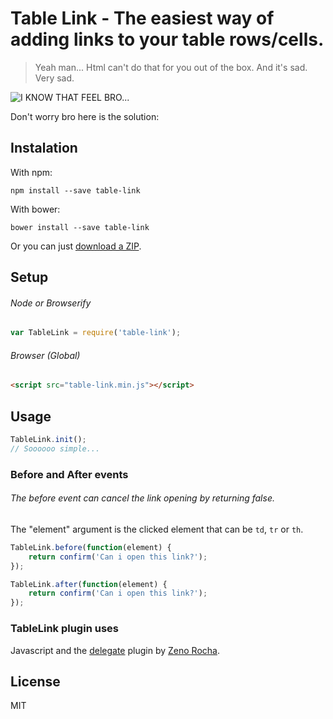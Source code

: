 # Table Link - The easiest way of adding links to your table rows/cells.

> Yeah man... Html can't do that for you out of the box. And it's sad. Very sad.

![I KNOW THAT FEEL BRO...](http://i0.kym-cdn.com/photos/images/original/000/107/432/i_hug_that_feel.png)

Don't worry bro here is the solution:

## Instalation
With npm:
```
npm install --save table-link
```

With bower:
```
bower install --save table-link
```

Or you can just [download a ZIP](https://github.com/brunoti/table-link/archive/master.zip).

## Setup

###### Node or Browserify
``` js
var TableLink = require('table-link');
```

###### Browser (Global)
``` html
<script src="table-link.min.js"></script>
```

## Usage
``` js
TableLink.init();
// Soooooo simple...
```

### Before and After events

###### The before event can cancel the link opening by returning false.

The "element" argument is the clicked element that can be ```td```, ```tr``` or ```th```.

``` js
TableLink.before(function(element) {
    return confirm('Can i open this link?');
});
```

``` js
TableLink.after(function(element) {
    return confirm('Can i open this link?');
});
```

### TableLink plugin uses

Javascript and the [delegate](https://github.com/zenorocha/delegate/) plugin by [Zeno Rocha](https://github.com/zenorocha).

## License

MIT
